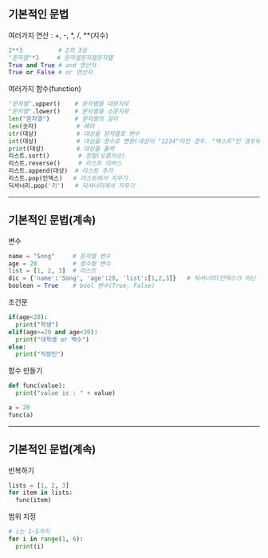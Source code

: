 ## 기본적인 문법
여러가지 연산 : +, -, *, /, **(지수)
```python
2**3          # 2의 3승
"문자열"*3     # 문자열문자열문자열
True and True # and 연산자
True or False # or 연산자
```

여러가지 함수(function)
```python
"문자열".upper()    # 문자열을 대문자로
"문자열".lower()    # 문자열을 소문자로
len("문자열")       # 문자열의 길이
len(숫자)           # 에러
str(대상)           # 대상을 문자열로 변수
int(대상)           # 대상을 정수로 변환(대상이 "1234"이런 경우. "텍스트"인 경우에는 에러가 난다.
print(대상)         # 대상을 출력
리스트.sort()        # 정렬(오름차순)
리스트.reverse()     # 리스트 리버스
리스트.append(대상)  # 리스트 추가
리스트.pop(인덱스)   # 리스트에서 지우기
딕셔너리.pop('키')   # 딕셔너리에서 지우기
```

---
## 기본적인 문법(계속)
변수
```python
name = "Song"     # 문자열 변수
age = 28          # 정수형 변수
list = [1, 2, 3]  # 리스트
dic = {'name':'Song', 'age':28, 'list':[1,2,3]}   # 딕셔너리(인덱스가 아닌 키 값으로 찾는다
boolean = True    # bool 변수(True, False)
```

조건문
```python
if(age<20):
  print("학생")
elif(age>=20 and age<30):
  print("대학생 or 백수")
else:
  print("직장인")
```

함수 만들기
```python
def func(value):
  print("value is : " + value)

a = 20
func(a)
```
---
## 기본적인 문법(계속)
반복하기
```python
lists = [1, 2, 3]
for item in lists:
  func(item)
```

범위 지정
```python
# i는 1~5까지
for i in range(1, 6):
  print(i)
```
